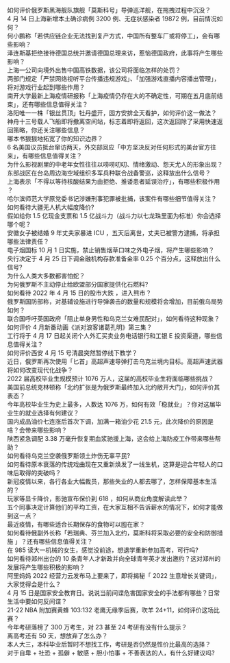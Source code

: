 如何评价俄罗斯黑海舰队旗舰「莫斯科号」导弹巡洋舰，在拖拽过程中沉没？  
4 月 14 日上海新增本土确诊病例 3200 例、无症状感染者 19872 例，目前情况如何？  
何小鹏称「若供应链企业无法找到复产方式，中国所有整车厂或将停工」，会有哪些影响？  
泽连斯基拒绝接待德国总统并邀请德国总理来访，惹恼德国政府，此事将产生哪些影响？  
上海一公司向境外出售中国高铁数据，该公司将面临怎样的处罚？  
两部门规定「严禁网络视听平台传播违规游戏」、「加强游戏直播内容播出管理」，将对游戏行业起到哪些作用？  
南开大学最新上海疫情研报称「上海疫情仍存在大的不确定性，可期在五月底前结束」，还有哪些信息值得关注？  
洛阳唯一一株「银丝贯顶」牡丹盛开，园方安排全天看护，如何评价这一做法？  
神舟十三号载人飞船即将撤离空间站，标志着即将返回，这次返回除了采用快速返回策略，你还关注哪些信息？  
哪本书狠狠地拓宽了你的知识边界？  
6 名美国议员抵台窜访两天，外交部回应「中方坚决反对任何形式的美台官方往来」，有哪些信息值得关注？  
为什么影视剧里的中老年女性往往以唠唠叨叨、情绪激动、怨天尤人的形象出现？  
东部战区在台岛周边海空域组织多军兵种联合战备警巡，这释放出什么信号？  
上海表示「不得以等待核酸结果为由拒绝、推诿患者延误治疗」，有哪些积极作用 ？  
哈尔滨师范大学原党委书记涉嫌刑事犯罪被批捕，该案件有哪些细节值得关注？  
如何看待大疆无人机大幅度降价?  
假如给你 1.5 亿现金支票和 1.5 亿战斗力（战斗力以七龙珠里面为标准）你会选择哪个呢？  
安徽女子被结婚 9 年丈夫家暴进 ICU ，五天后离世，丈夫已被警方逮捕，将承担哪些法律责任？  
电子烟国标 10 月 1 日实施，禁止销售烟草口味之外电子烟，将产生哪些影响？  
央行决定于 4 月 25 日下调金融机构存款准备金率 0.25 个百分点，这释放出什么信号?  
为什么人类大多数都害怕蛇？  
为何俄罗斯不主动停止给欧盟部分国家提供化石燃料?  
如何看待 2022 年 4 月 15 日的股市大跌 ，进入熊市？  
俄罗斯国防部称，对基辅设施进行导弹袭击的数量和规模将会增加，目前俄乌局势如何？  
联合国呼吁英国政府「阻止单身男性和乌克兰女难民配对」，如何看待这种现象？  
如何评价 4 月新番动画《派对浪客诸葛孔明》第三集？  
工行将于 4 月 17 日起关闭个人外汇买卖业务电话银行和工银 E 投资渠道，哪些信息值得关注？  
如何评价西安 4 月 15 号清晨突然暂停线下教学？  
近日，俄罗斯再次使用「匕首」高超声速导弹打击乌克兰境内目标。高超声速武器将如何改变现代化战争？  
2022 届高校毕业生规模预计 1076 万人，这届的高校毕业生将面临哪些挑战？  
美国前总统克林顿称「北约扩张是为俄罗斯最终加入北约敞开大门」，如何评价其表态？  
今年高校毕业生为史上最多，人数达 1076 万，如何有效「稳就业」？你对这届毕业生的就业选择有何建议？  
国内成品油价七连涨后首次下调，加满一箱油少花 21.5 元，此次降价的原因是啥？会带来哪些影响？  
陕西紧急调配 3.38 万毫升恢复期血浆驰援上海，这会给上海防疫工作带来哪些帮助？  
如何看待乌克兰空袭俄罗斯领土炸伤无辜平民?  
如何看待原本衰落的传统戏曲现在又重新焕发了一线生机，这算是迎合年轻人的口味后取得的突破吗？  
新冠疫情以来，各行各业大幅裁员，那些失业的人都去哪了，怎样保障基本生活的？  
玩家等显卡降价，影驰宣布保价到 618 ，如何从商业角度解读此举？  
五个同事决定计算他们的平均工资，在大家互相不告诉薪水的情况下，如何才能做到这一点？  
最近疫情，有哪些适合长期保存的食物可以囤在家？  
如何看待俄副外长称「若瑞典、芬兰加入北约，莫斯科将采取必要的安全和防御措施 」？还有哪些信息值得关注？  
在 985 读大一机械的女生，感觉没前途，想退学重新参加高考，可行吗?  
如何看待郑州出台的 10 条青年人才新政并向全球青年英才发出邀约？这对郑州的发展将产生哪些积极的影响？  
阿里妈妈 2022 经营力云发布马上要来了，即将揭秘「 2022 生意增长关键词」，大家觉得会是什么？  
4 月 15 日是国家安全教育日。说说当前间谍危害国家安全的手法都有哪些？日常生活中要如何反间谍？  
21-22 NBA 附加赛黄蜂 103:132 老鹰无缘季后赛，吹羊 24+11，如何评价这场比赛？  
今年考研落榜了 300 万考生，对 23 甚至 24 考研有没有什么提示？  
离高考还有 50 天，想放弃了怎么办？  
本人大三，本科毕业后暂时不想找工作，考研是否仍然是性价比最高的选择？  
对于自卑 + 社恐 + 孤僻 + 敏感 + 胆小怕事 + 不善表达的人，有什么好建议吗?  
